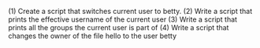 (1) Create a script that switches current user to betty.
(2) Write a script that prints the effective username of the current user
(3) Write a script that prints all the groups the current user is part of
(4) Write a script that changes the owner of the file hello to the user betty
